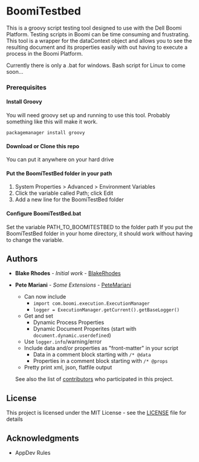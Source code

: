 # BoomiTestbed

This is a groovy script testing tool designed to use with the Dell Boomi Platform. Testing scripts in Boomi can be time consuming and frustrating. This tool is a wrapper for the dataContext object and allows you to see the resulting document and its properties easily with out having to execute a process in the Boomi Platform.

Currently there is only a .bat for windows. Bash script for Linux to come soon...

### Prerequisites

#### Install Groovy

You will need groovy set up and running to use this tool. Probably something like this will make it work.

```
packagemanager install groovy
```

#### Download or Clone this repo

You can put it anywhere on your hard drive

#### Put the BoomiTestBed folder in your path

1. System Properties > Advanced > Environment Variables
2. Click the variable called Path; click Edit
3. Add a new line for the BoomiTestBed folder

#### Configure BoomiTestBed.bat

Set the variable PATH_TO_BOOMITESTBED to the folder path
If you put the BoomiTestBed folder in your home directory, it should work without having to change the variable.

## Authors

* **Blake Rhodes** - *Initial work* - [BlakeRhodes](https://github.com/BlakeRhodes)
* **Pete Mariani** - *Some Extensions* - [PeteMariani](https://github.com/pcmariani)
    * Can now include
        * `import com.boomi.execution.ExecutionManager`
        * `logger = ExecutionManager.getCurrent().getBaseLogger()`
    * Get and set
        * Dynamic Process Properties
        * Dynamic Document Properites (start with `document.dynamic.userdefined`)
    * Use `logger.info`/warning/error
    * Include data and/or properties as "front-matter" in your script
        * Data in a comment block starting with `/* @data`
        * Properties in a comment block starting with `/* @props`
    * Pretty print xml, json, flatfile output

    See also the list of [contributors](https://github.com/BlakeRhodes/BoomiTestBed\contributors) who participated in this project.

## License

This project is licensed under the MIT License - see the [LICENSE](LICENSE) file for details

## Acknowledgments

* AppDev Rules

